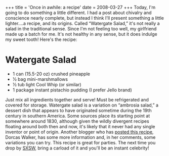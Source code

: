 +++
title = 'Once in awhile: a recipe'
date = 2008-03-27
+++
Today, I'm going to do something a little different. I had a post about chivalry and conscience nearly complete, but instead I think I'll present something a little lighter….a recipe, and its origins. Called “Watergate Salad,” it's not really a salad in the traditional sense. Since I'm not feeling too well, my girlfriend made up a batch for me. It's not healthy in any sense, but it does indulge my sweet tooth! Here's the recipe:

# Watergate Salad

- 1 can (15.5-20 oz) crushed pineapple
- 1⁄2 bag mini-marshmallows
- 1⁄2 tub light Cool Whip (or similar)
- 1 package instant pistachio pudding (I prefer Jello brand)

Just mix all ingredients together and serve! Must be refrigerated and covered for storage. Watergate salad is a variation on “ambrosia salad,” a dessert dish that appears to have originated sometime during the 19th century in southern America. Some sources place its starting point at somewhere around 1830, although given the wildly divergent recipes floating around both then and now, it's likely that it never had any single inventor or point of origin. Another blogger who has [posted this recipe](http://dorcasannettewalker.blogspot.com/2006/12/watergate-salad.html), Dorcas Walker, has some more information and, in her comments, some variations you can try. This recipe is great for parties. The next time you drop by [SXSW](http://sxsw.com/), bring a carload of it and you'll be an instant celebrity!

